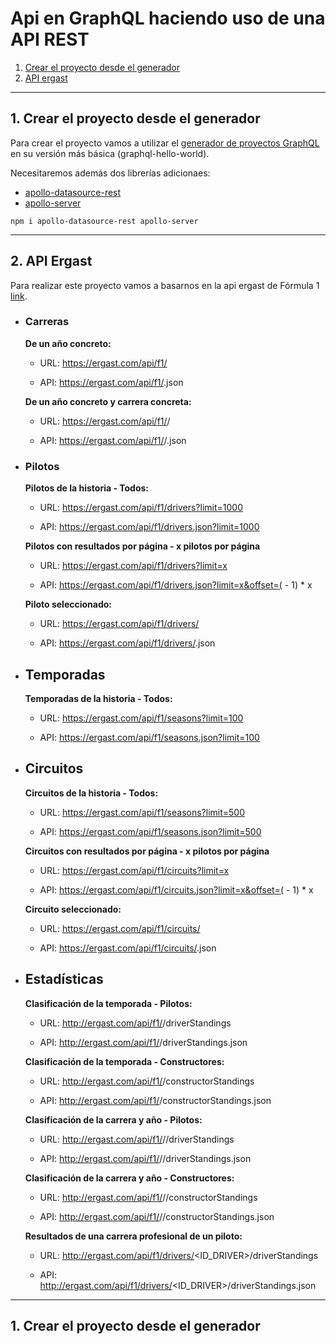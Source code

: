 # Api en GraphQL haciendo uso de una API REST

1. [Crear el proyecto desde el generador](#init)
2. [API ergast](#init)

<hr>

<a name="init"></a>

## 1. Crear el proyecto desde el generador

Para crear el proyecto vamos a utilizar el [generador de proyectos GraphQL](https://github.com/code-starters/graphql-project-cli) en su versión más básica (graphql-hello-world).

Necesitaremos además dos librerías adicionaes:

- [apollo-datasource-rest](https://www.npmjs.com/package/apollo-datasource-rest)
- [apollo-server](https://www.npmjs.com/package/apollo-server)

~~~
npm i apollo-datasource-rest apollo-server
~~~

<hr>

<a name="init"></a>

## 2. API Ergast

Para realizar este proyecto vamos a basarnos en la api ergast de Fórmula 1 [link](https://ergast.com/mrd/).

- ### Carreras

  **De un año concreto:**

  - URL: https://ergast.com/api/f1/<YEAR>

  - API: https://ergast.com/api/f1/<YEAR>.json

  **De un año concreto y carrera concreta:**

  - URL: https://ergast.com/api/f1/<YEAR>/<ROUND>

  - API: https://ergast.com/api/f1/<YEAR>/<ROUND>.json

- ### Pilotos

  **Pilotos de la historia - Todos:**

  - URL: https://ergast.com/api/f1/drivers?limit=1000

  - API: https://ergast.com/api/f1/drivers.json?limit=1000

  **Pilotos con resultados por página - x pilotos por página**

  - URL: https://ergast.com/api/f1/drivers?limit=x

  - API: https://ergast.com/api/f1/drivers.json?limit=x&offset=(<pagina> - 1) * x

  **Piloto seleccionado:**

  - URL: https://ergast.com/api/f1/drivers/<driverId>

  - API: https://ergast.com/api/f1/drivers/<driverId>.json

- ## Temporadas

  **Temporadas de la historia - Todos:**

  - URL: https://ergast.com/api/f1/seasons?limit=100

  - API: https://ergast.com/api/f1/seasons.json?limit=100

- ## Circuitos

  **Circuitos de la historia - Todos:**

  - URL: https://ergast.com/api/f1/seasons?limit=500

  - API: https://ergast.com/api/f1/seasons.json?limit=500

  **Circuitos con resultados por página - x pilotos por página**

  - URL: https://ergast.com/api/f1/circuits?limit=x

  - API: https://ergast.com/api/f1/circuits.json?limit=x&offset=(<pagina> - 1) * x

  **Circuito seleccionado:**

  - URL: https://ergast.com/api/f1/circuits/<circuitId>

  - API: https://ergast.com/api/f1/circuits/<circuitId>.json

- ## Estadísticas

  **Clasificación de la temporada - Pilotos:**

  - URL: http://ergast.com/api/f1/<YEAR>/driverStandings

  - API: http://ergast.com/api/f1/<YEAR>/driverStandings.json

  **Clasificación de la temporada - Constructores:**

  - URL: http://ergast.com/api/f1/<YEAR>/constructorStandings

  - API: http://ergast.com/api/f1/<YEAR>/constructorStandings.json

  **Clasificación de la carrera y año - Pilotos:**

  - URL: http://ergast.com/api/f1/<YEAR>/<RONDA>/driverStandings

  - API: http://ergast.com/api/f1/<YEAR>/<RONDA>/driverStandings.json

  **Clasificación de la carrera y año - Constructores:**
  - URL: http://ergast.com/api/f1/<YEAR>/<RONDA>/constructorStandings

  - API: http://ergast.com/api/f1/<YEAR>/<RONDA>/constructorStandings.json

  **Resultados de una carrera profesional de un piloto:**

  - URL: http://ergast.com/api/f1/drivers/<ID_DRIVER>/driverStandings

  - API: http://ergast.com/api/f1/drivers/<ID_DRIVER>/driverStandings.json




<hr>

<a name="init"></a>

## 1. Crear el proyecto desde el generador
